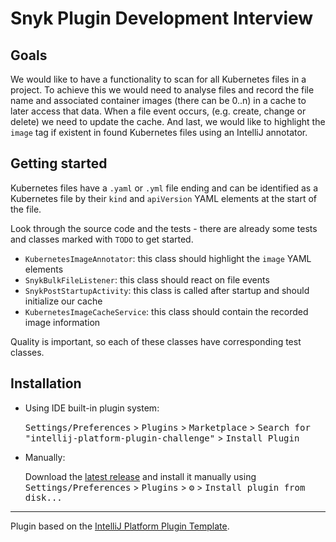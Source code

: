 # Snyk Plugin Development Interview

<!-- Plugin description -->
## Goals
We would like to have a functionality to scan for all Kubernetes files in a project. To achieve this
we would need to analyse files and record the file name and associated container images (there can be 0..n) 
in a cache to later access that data. When a file event occurs, (e.g. create, change or delete) we need
to update the cache. And last, we would like to highlight the `image` tag if existent in found Kubernetes
files using an IntelliJ annotator.

## Getting started

Kubernetes files have a `.yaml` or `.yml` file ending and can be identified as a Kubernetes file by their 
`kind` and `apiVersion` YAML elements at the start of the file. 

Look through the source code and the tests - there are already some tests and classes marked with `TODO` to get started.

- `KubernetesImageAnnotator`: this class should highlight the `image` YAML elements
- `SnykBulkFileListener`: this class should react on file events
- `SnykPostStartupActivity`: this class is called after startup and should initialize our cache
- `KubernetesImageCacheService`: this class should contain the recorded image information

Quality is important, so each of these classes have corresponding test classes. 



<!-- Plugin description end -->

## Installation

- Using IDE built-in plugin system:
  
  <kbd>Settings/Preferences</kbd> > <kbd>Plugins</kbd> > <kbd>Marketplace</kbd> > <kbd>Search for "intellij-platform-plugin-challenge"</kbd> >
  <kbd>Install Plugin</kbd>
  
- Manually:

  Download the [latest release](https://github.com/snyk/intellij-platform-plugin-challenge/releases/latest) and install it manually using
  <kbd>Settings/Preferences</kbd> > <kbd>Plugins</kbd> > <kbd>⚙️</kbd> > <kbd>Install plugin from disk...</kbd>


---
Plugin based on the [IntelliJ Platform Plugin Template][template].

[template]: https://github.com/JetBrains/intellij-platform-plugin-template
